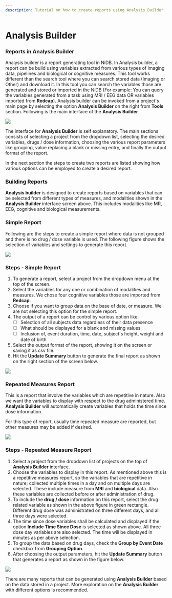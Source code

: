 ```yaml
---
description: Tutorial on how to create reports using Analysis Builder
---
```


# Analysis Builder

### Reports in Analysis Builder

Analysis builder is a report generating tool in NiDB. In Analysis builder, a report can be build using variables extracted from various types of imaging data, pipelines and biological or cognitive measures. This tool works different than the search tool where you can search stored data (Imaging or Other) and download it. In this tool you can search the variables those are generated and stored or imported in the NiDB (For example: You can query the variables generated from a task using MRI / EEG data OR variables imported from **Redcap**). Analysis builder can be invoked from a project's main page by selecting the option **Analysis Builder** on the right from **Tools** section. Following is the main interface of the **Analysis Builder**

![](<../.gitbook/assets/image (2) (2).png>)

The interface for **Analysis Builder** is self explanatory. The main sections consists of selecting a project from the dropdown list, selecting the desired variables, drugs / dose information, choosing the various report parameters like grouping, value replacing a blank or missing entry, and finally the output format of the report.&#x20;

In the next section the steps to create two reports are listed showing how various options can be employed to create a desired report.&#x20;

### Building Reports

**Analysis builder** is designed to create reports based on variables that can be selected from different types of measures, and modalities shown in the **Analysis Builder** interface screen above. This includes modalities like MR, EEG, cognitive and biological measurements.

### **Simple Report**

Following are the steps to create a simple report where data is not grouped and there is no drug / dose variable is used. The following figure shows the selection of variables and settings to generate this report.

![](<../.gitbook/assets/image (6).png>)

### Steps - Simple Report

1. To generate a report, select a project from the dropdown menu at the top of the screen.
2. Select the variables for any one or combination of modalities and measures. We chose four cognitive variables those are imported from **Redcap**.
3. Choose if you want to group data on the base of date, or measure. We are not selecting this option for the simple report.
4. The output of a report can be control by various option like:
   * [ ] Selection of all subjects data regardless of their data presence
   * [ ] What should be displayed for a blank and missing values
   * [ ] Inclusion of, event duration, time, date, subject's height, weight and date of birth
5. Select the output format of the report, showing it on the screen or saving it as csv file.
6. Hit the **Update Summary** button to generate the final report as shown on the right section of the screen below.

![](<../.gitbook/assets/image (6) (2).png>)

### Repeated Measures Report

This is a report that involve the variables which are repetitive in nature. Also we want the variables to display with respect to the drug administered time. **Analysis Builder** will automatically create variables that holds the time since dose information.&#x20;

For this type of report, usually time repeated measure are reported, but other measures may be added if desired.

![](<../.gitbook/assets/image (3).png>)

### Steps - Repeated Measure Report

1. Select a project from the dropdown list of projects on the top of **Analysis Builder** interface.
2. Choose the variables to display in this report. As mentioned above this is a repetitive measures report, so the variables that are repetitive in nature; collected multiple times in a day and on multiple days are selected. These include measure from **MRI** and **biological** data. Also these variables are collected before or after administration of drug.
3. To include the **drug / dose** information on this report, select the drug related variable as shown in the above figure in green rectangle. Different drug dose was administrated on three different days, and all three days were selected.
4. &#x20;The time since dose variables shall be calculated and displayed if the option **Include Time Since Dose** is selected as shown above. All three dose day variables are also selected. The time will be displayed in minutes as per above selection.
5. To group the data based on drug days, check the **Group by Event Date** checkbox from **Grouping Option**.&#x20;
6. After choosing the output parameters, hit the **Update Summary** button that generates a report as shown in the figure below.&#x20;

![](../.gitbook/assets/image.png)

There are many reports that can be generated using **Analysis Builder** based on the data stored in a project. More exploration on the **Analysis Builder** with different options is recommended.&#x20;
